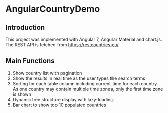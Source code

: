 # AngularCountryDemo

## Introduction
This project was implemented with Angular 7, Angular Material and chart.js. The REST API is fetched from https://restcountries.eu/.

## Main Functions
1. Show country list with pagination
2. Show the results in real time as the user types the search terms
3. Sorting for each table column including current time for each country. As one country may contain multiple time zones, only the first time zone is shown
4. Dynamic tree structure display with lazy-loading
5. Bar chart to show top 10 populated countries



